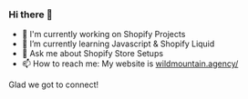 ### Hi there 👋


- 🔭 I'm currently working on Shopify Projects
- 🌱 I’m currently learning Javascript &amp; Shopify Liquid
- 💬 Ask me about Shopify Store Setups
- 📫 How to reach me: My website is <a href="https://wildmountain.agency/">wildmountain.agency/</a>


Glad we got to connect! 
